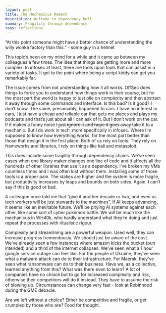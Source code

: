 ```yaml
---
layout: post
title: The Mechanicus Moment
description: Welcome to dependency hell.
summary: Fragility through dependency
tags: reflections
---
```


“At this point someone might have a better chance of understanding the willy wonka factory than this.” - some guy in a helmet

This topic’s been on my mind for a while and it came up between my colleagues a few times. The idea that things are getting more and more complex. In infosec at least, there are tools upon tools that can assist in a variety of tasks. It got to the point where being a script kiddy can get you remarkably far. 

The issue comes from not understanding how it all works. OffSec does things to force you to understand how things work in their course, but for the most part the world is happy to just pile on complexity and then abstract it away through some commands and interface. Is this bad? Is it good? I don’t know. The same, presumably, happened to cars. I have no interest in cars, I just have a cheap and reliable car that gets me places and plays my podcasts and that’s just about all I can ask of it. But I don’t work on the car. If it makes a funny noise I  ̶j̶u̶s̶t̶ ̶i̶g̶n̶o̶r̶e̶ ̶i̶t̶ ̶a̶n̶d̶ ̶h̶o̶p̶e̶ ̶i̶t̶ ̶g̶o̶e̶s̶ ̶a̶w̶a̶y̶  take it to a mechanic. But I do work in tech, more specifically in infosec. Where I’m supposed to know how everything works, for the most part better than those that design it in the first place. Both of us rely on tools. They rely on frameworks and libraries, I rely on things like kali and metasploit. 

This does include some fragility through dependency chains. We’ve seen cases when one library maker changes one line of code and it affects all the hundreds of other libraries that use it as a dependency. I’ve broken my VMs countless times and I was often lost without them. Installing some of those tools is a proper pain. The stakes are higher and the system is more fragile, but productivity increases by leaps and bounds on both sides. Again, I can’t say if this is good or bad.

A colleague once told me that “give it another decade or two, and even us tech workers will be just stewards to the machines”. If AI keeps advancing, it seems like an inevitable future. We’ll be pitying AI systems against each other, like some sort of cyber pokemon battle. We will be much like the mechanicus in WH40k, who hardly understand what they’re doing and just repeat the processes with ritualistic rigour. 

Complexity and streamlining are a powerful weapon. Used well, they can increase progress tremendously. We should just be aware of the cost. We’ve already seen a few instances where amazon kicks the bucket (pun intended) and a third of the internet collapses. We’ve seen what a 1 hour google service outage can feel like. For the people of Ukraine, they’ve seen what a malware attack can do to their infrastructure. For Maersk, they’ve seen what ransomware can do to their business. Have we, as a collective, learned anything from this? What was there even to learn? A lot of companies have no choice but to go for increased complexity and risk, otherwise their competitors will do it instead. They have to assume the risk of blowing up. Circumstances can change very fast - look at Robinhood during the GME debacle. 

Are we left without a choice? Either be competitive and fragile, or get crumpled by those who are? Food for thought. 
